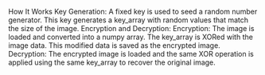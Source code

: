 How It Works
Key Generation:
A fixed key is used to seed a random number generator.
This key generates a key_array with random values that match the size of the image.
Encryption and Decryption:
Encryption: The image is loaded and converted into a numpy array. The key_array is XORed with the image data. This modified data is saved as the encrypted image.
Decryption: The encrypted image is loaded and the same XOR operation is applied using the same key_array to recover the original image.
